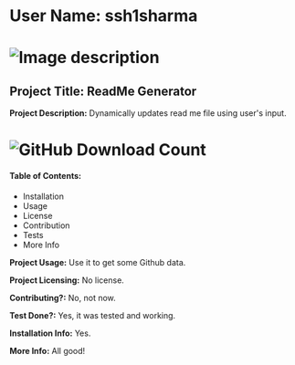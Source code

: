 
# User Name: ssh1sharma  
# ![Image description](https://github.com/ssh1sharma.png?size=200)
## Project Title: ReadMe Generator

**Project Description:** Dynamically updates read me file using user's input.

# ![GitHub Download Count](https://img.shields.io/badge/Github-Badge-f39f37)

#### Table of Contents:
- Installation
- Usage
- License
- Contribution
- Tests
- More Info

**Project Usage:** Use it to get some Github data.

**Project Licensing:** No license.

**Contributing?:** No, not now.

**Test Done?:** Yes, it was tested and working.

**Installation Info:** Yes.

**More Info:** All good!
